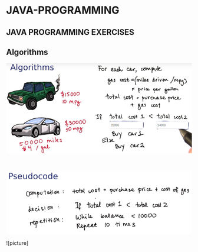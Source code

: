 # JAVA-PROGRAMMING 

## JAVA PROGRAMMING EXERCISES

## Algorithms 

![picture](https://raw.githubusercontent.com/ARBUCHELI/JAVA-PROGRAMMING/main/pictures/Algoritms.jpg.png)

<br>

![picture](https://raw.githubusercontent.com/ARBUCHELI/JAVA-PROGRAMMING/main/pictures/1.png)



![picture]




